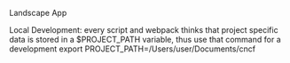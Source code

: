 Landscape App

Local Development: every script and webpack thinks that project specific data is
stored in a $PROJECT_PATH variable, thus use that command for a development
export PROJECT_PATH=/Users/user/Documents/cncf
